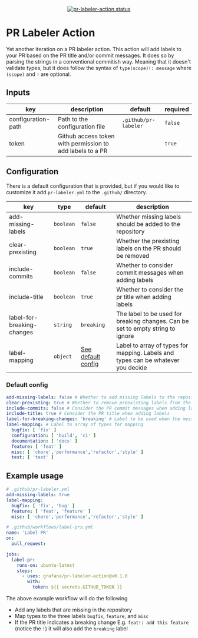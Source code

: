 <p align="center">
  <a href="https://github.com/grafana/pr-labeler-action/actions"><img alt="pr-labeler-action status" src="https://github.com/grafana/pr-labeler-action/workflows/build-test/badge.svg"></a>
</p>

# PR Labeler Action

Yet another iteration on a PR labeler action. This action will add labels to your PR based on the PR title and/or commit
messages. It does so by parsing the strings in a conventional commitish way. Meaning that it doesn't validate types, but
it does follow the syntax of `type(scope)!: message` where `(scope)` and `!` are optional.

## Inputs

| key                | description                                               | default              | required |
|--------------------|-----------------------------------------------------------|----------------------|----------|
| configuration-path | Path to the configuration file                            | `.github/pr-labeler` | `false`  |
| token              | Github access token with permission to add labels to a PR |                      | `true`   |

## Configuration

There is a default configuration that is provided, but if you would like to customize it add `pr-labeler.yml` to the
`.github/` directory.

| key                        | type      | default                               | description                                                                      |
|----------------------------|-----------|---------------------------------------|----------------------------------------------------------------------------------|
| add-missing-labels         | `boolean` | `false`                               | Whether missing labels should be added to the repository                         |
| clear-prexisting           | `boolean` | `true`                                | Whether the prexisting labels on the PR should be removed                        |
| include-commits            | `boolean` | `false`                               | Whether to consider commit messages when adding labels                           |
| include-title              | `boolean` | `true`                                | Whether to consider the pr title when adding labels                              |
| label-for-breaking-changes | `string`  | `breaking`                            | The label to be used for breaking changes. Can be set to empty string to ignore  |
| label-mapping              | `object`  | [See default config](#default-config) | Label to array of types for mapping. Labels and types can be whatever you decide |

### Default config

```yaml
add-missing-labels: false # Whether to add missing labels to the repository
clear-prexisting: true # Whether to remove preexisting labels from the PR in favor of the generated one
include-commits: false # Consider the PR commit messages when adding labels
include-title: true # Consider the PR title when adding labels
label-for-breaking-changes: 'breaking' # Label to be used when the message has the breaking change syntax '!:' E.g. "feat!: This break things"
label-mapping: # Label to array of types for mapping
  bugfix: [ 'fix' ]
  configuration: [ 'build', 'ci' ]
  documentation: [ 'docs' ]
  feature: [ 'feat' ]
  misc: [ 'chore','performance','refactor','style' ]
  test: [ 'test' ]
```

## Example usage

```yaml
# .github/pr-labeler.yml
add-missing-labels: true
label-mapping:
  bugfix: [ 'fix', 'bug' ]
  feature: [ 'feat', 'feature' ]
  misc: [ 'chore','performance','refactor','style' ]
```

```yaml
# .github/workflows/label-prs.yml
name: 'Label PR'
on:
  pull_request:

jobs:
  label-pr:
    runs-on: ubuntu-latest
    steps:
      - uses: grafana/pr-labeler-action@v0.1.0
        with:
          token: ${{ secrets.GITHUB_TOKEN }}
```

The above example workflow will do the following

- Add any labels that are missing in the repository
- Map types to the three labels `bugfix`, `feature`, and `misc`
- If the PR title indicates a breaking change E.g. `feat!: add this feature` (notice the `!`) it will also add
  the `breaking` label
